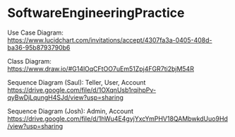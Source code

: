 # SoftwareEngineeringPractice

Use Case Diagram: https://www.lucidchart.com/invitations/accept/4307fa3a-0405-408d-ba36-95b8793790b6

Class Diagram: https://www.draw.io/#G14lOqCFtOO7uEm51Zpj4FGR7ti2bjM54R

Sequence Diagram (Saul): Teller, User, Account https://drive.google.com/file/d/1OXqnUsb1rqihpPv-qyBwDjLqungH4SJd/view?usp=sharing

Sequence Diagram (Josh): Admin, Account https://drive.google.com/file/d/1hWu4E4gvjYxcYmPHV18QAMbwkdUuo9Hd/view?usp=sharing



